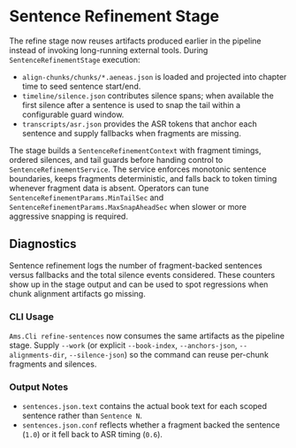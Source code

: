 ﻿# Sentence Refinement Stage

The refine stage now reuses artifacts produced earlier in the pipeline instead of invoking long-running
external tools. During `SentenceRefinementStage` execution:

- `align-chunks/chunks/*.aeneas.json` is loaded and projected into chapter time to seed sentence start/end.
- `timeline/silence.json` contributes silence spans; when available the first silence after a sentence is used
  to snap the tail within a configurable guard window.
- `transcripts/asr.json` provides the ASR tokens that anchor each sentence and supply fallbacks when fragments
  are missing.

The stage builds a `SentenceRefinementContext` with fragment timings, ordered silences, and tail guards before
handing control to `SentenceRefinementService`. The service enforces monotonic sentence boundaries, keeps
fragments deterministic, and falls back to token timing whenever fragment data is absent. Operators can tune
`SentenceRefinementParams.MinTailSec` and `SentenceRefinementParams.MaxSnapAheadSec` when slower or more
aggressive snapping is required.

## Diagnostics

Sentence refinement logs the number of fragment-backed sentences versus fallbacks and the total silence events
considered. These counters show up in the stage output and can be used to spot regressions when chunk alignment
artifacts go missing.

### CLI Usage

`Ams.Cli refine-sentences` now consumes the same artifacts as the pipeline stage. Supply `--work` (or explicit `--book-index`, `--anchors-json`, `--alignments-dir`, `--silence-json`) so the command can reuse per-chunk fragments and silences.

### Output Notes

- `sentences.json.text` contains the actual book text for each scoped sentence rather than ``Sentence N``.
- `sentences.json.conf` reflects whether a fragment backed the sentence (`1.0`) or it fell back to ASR timing (`0.6`).
